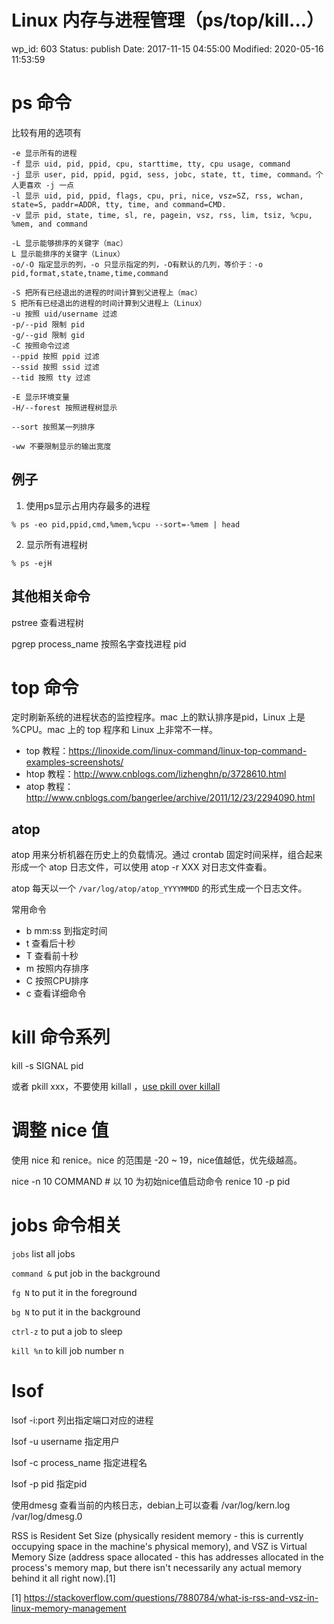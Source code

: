 # Linux 内存与进程管理（ps/top/kill...）


wp_id: 603
Status: publish
Date: 2017-11-15 04:55:00
Modified: 2020-05-16 11:53:59


# ps 命令

比较有用的选项有

```
-e 显示所有的进程
-f 显示 uid, pid, ppid, cpu, starttime, tty, cpu usage, command
-j 显示 user, pid, ppid, pgid, sess, jobc, state, tt, time, command。个人更喜欢 -j 一点
-l 显示 uid, pid, ppid, flags, cpu, pri, nice, vsz=SZ, rss, wchan, state=S, paddr=ADDR, tty, time, and command=CMD.
-v 显示 pid, state, time, sl, re, pagein, vsz, rss, lim, tsiz, %cpu, %mem, and command

-L 显示能够排序的关键字（mac）
L 显示能排序的关键字（Linux）
-o/-O 指定显示的列，-o 只显示指定的列，-O有默认的几列，等价于：-o pid,format,state,tname,time,command

-S 把所有已经退出的进程的时间计算到父进程上（mac）
S 把所有已经退出的进程的时间计算到父进程上（Linux）
-u 按照 uid/username 过滤
-p/--pid 限制 pid
-g/--gid 限制 gid
-C 按照命令过滤
--ppid 按照 ppid 过滤
--ssid 按照 ssid 过滤
--tid 按照 tty 过滤

-E 显示环境变量
-H/--forest 按照进程树显示

--sort 按照某一列排序

-ww 不要限制显示的输出宽度
```

## 例子

1. 使用ps显示占用内存最多的进程

```
% ps -eo pid,ppid,cmd,%mem,%cpu --sort=-%mem | head
```

2. 显示所有进程树

```
% ps -ejH
```

## 其他相关命令

pstree 查看进程树

pgrep process_name 按照名字查找进程 pid


# top 命令

定时刷新系统的进程状态的监控程序。mac 上的默认排序是pid，Linux 上是 %CPU。mac 上的 top 程序和 Linux 上非常不一样。

- top 教程：https://linoxide.com/linux-command/linux-top-command-examples-screenshots/
- htop 教程：http://www.cnblogs.com/lizhenghn/p/3728610.html
- atop 教程：http://www.cnblogs.com/bangerlee/archive/2011/12/23/2294090.html

## atop

atop 用来分析机器在历史上的负载情况。通过 crontab 固定时间采样，组合起来形成一个 atop 日志文件，可以使用 atop -r XXX 对日志文件查看。

atop 每天以一个 `/var/log/atop/atop_YYYYMMDD` 的形式生成一个日志文件。

常用命令

* b mm:ss 到指定时间
* t 查看后十秒
* T 查看前十秒
* m 按照内存排序
* C 按照CPU排序
* c 查看详细命令

# kill 命令系列

kill -s SIGNAL pid

或者 pkill xxx，不要使用 killall ，[use pkill over killall](https://unix.stackexchange.com/questions/91527/whats-the-difference-between-pkill-and-killall)

# 调整 nice 值

使用 nice 和 renice。nice 的范围是 -20 ~ 19，nice值越低，优先级越高。

nice -n 10 COMMAND  # 以 10 为初始nice值启动命令
renice 10 -p pid

# jobs 命令相关

`jobs` list all jobs

`command &`  put job in the background

`fg N` to put it in the foreground

`bg N` to put it in the background

`ctrl-z` to put a job to sleep

`kill %n` to kill job number n


# lsof

lsof -i:port  列出指定端口对应的进程

lsof -u username 指定用户

lsof -c process_name 指定进程名

lsof -p pid 指定pid


使用dmesg 查看当前的内核日志，debian上可以查看 /var/log/kern.log /var/log/dmesg.0


RSS is Resident Set Size (physically resident memory - this is currently occupying space in the machine's physical memory), and VSZ is Virtual Memory Size (address space allocated - this has addresses allocated in the process's memory map, but there isn't necessarily any actual memory behind it all right now).[1]


[1] https://stackoverflow.com/questions/7880784/what-is-rss-and-vsz-in-linux-memory-management